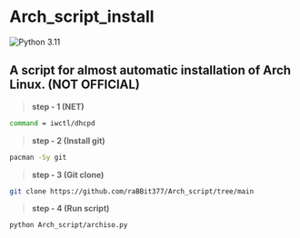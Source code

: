 # Arch_script_install
![Python 3.11]([https://img.shields.io/pypi/pyversions/clubhouse?color=blueviolet](https://img.shields.io/pypi/pyversions/python))

## A script for almost automatic installation of Arch Linux. (NOT OFFICIAL)

> **step - 1 (NET)** 

```bash
command = iwctl/dhcpd
```
> **step - 2 (Install git)**

```bash
pacman -Sy git
```
> **step - 3 (Git clone)**

```bash
git clone https://github.com/raBBit377/Arch_script/tree/main
```
> **step - 4 (Run script)**

```bash
python Arch_script/archiso.py
```
